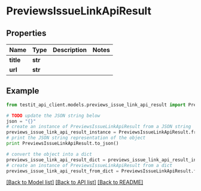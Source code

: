 # PreviewsIssueLinkApiResult


## Properties
Name | Type | Description | Notes
------------ | ------------- | ------------- | -------------
**title** | **str** |  | 
**url** | **str** |  | 

## Example

```python
from testit_api_client.models.previews_issue_link_api_result import PreviewsIssueLinkApiResult

# TODO update the JSON string below
json = "{}"
# create an instance of PreviewsIssueLinkApiResult from a JSON string
previews_issue_link_api_result_instance = PreviewsIssueLinkApiResult.from_json(json)
# print the JSON string representation of the object
print PreviewsIssueLinkApiResult.to_json()

# convert the object into a dict
previews_issue_link_api_result_dict = previews_issue_link_api_result_instance.to_dict()
# create an instance of PreviewsIssueLinkApiResult from a dict
previews_issue_link_api_result_from_dict = PreviewsIssueLinkApiResult.from_dict(previews_issue_link_api_result_dict)
```
[[Back to Model list]](../README.md#documentation-for-models) [[Back to API list]](../README.md#documentation-for-api-endpoints) [[Back to README]](../README.md)


